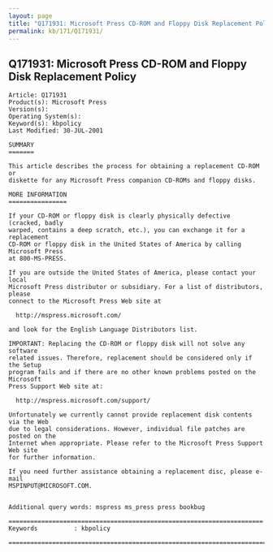 ```yaml
---
layout: page
title: "Q171931: Microsoft Press CD-ROM and Floppy Disk Replacement Policy"
permalink: kb/171/Q171931/
---
```


## Q171931: Microsoft Press CD-ROM and Floppy Disk Replacement Policy

	Article: Q171931
	Product(s): Microsoft Press
	Version(s): 
	Operating System(s): 
	Keyword(s): kbpolicy
	Last Modified: 30-JUL-2001
	
	SUMMARY
	=======
	
	This article describes the process for obtaining a replacement CD-ROM or
	diskette for any Microsoft Press companion CD-ROMs and floppy disks.
	
	MORE INFORMATION
	================
	
	If your CD-ROM or floppy disk is clearly physically defective (cracked, badly
	warped, contains a deep scratch, etc.), you can exchange it for a replacement
	CD-ROM or floppy disk in the United States of America by calling Microsoft Press
	at 800-MS-PRESS.
	
	If you are outside the United States of America, please contact your local
	Microsoft Press distributor or subsidiary. For a list of distributors, please
	connect to the Microsoft Press Web site at
	
	  http://mspress.microsoft.com/
	
	and look for the English Language Distributors list.
	
	IMPORTANT: Replacing the CD-ROM or floppy disk will not solve any software
	related issues. Therefore, replacement should be considered only if the Setup
	program fails and if there are no other known problems posted on the Microsoft
	Press Support Web site at:
	
	  http://mspress.microsoft.com/support/
	
	Unfortunately we currently cannot provide replacement disk contents via the Web
	due to legal considerations. However, individual file patches are posted on the
	Internet when appropriate. Please refer to the Microsoft Press Support Web site
	for further information.
	
	If you need further assistance obtaining a replacement disc, please e- mail
	MSPINPUT@MICROSOFT.COM.
	
	
	Additional query words: mspress ms_press press bookbug
	
	======================================================================
	Keywords          : kbpolicy 
	
	=============================================================================
	
